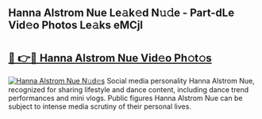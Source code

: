 ## Hanna Alstrom Nue Le𝚊k𝚎d N𝚞𝚍e - Part-dLe Vid𝚎o Photos Le𝚊ks eMCjl

# <h2><a href="http://fb9vkj.evod.top/?m=Hanna+Alstrom+Nue">🔗 👉🔴 Hanna Alstrom Nue Vid𝚎o Ph𝚘t𝚘s</a></h2>

[![Hanna Alstrom Nue N𝚞d𝚎s](https://i.imgur.com/8V9OHl7.gif)](http://fb9vkj.evod.top/?m=Hanna+Alstrom+Nue)
Social media personality Hanna Alstrom Nue, recognized for sharing lifestyle and dance content, including dance trend performances and mini vlogs. Public figures Hanna Alstrom Nue can be subject to intense media scrutiny of their personal lives. 
